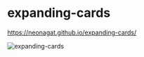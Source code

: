 # expanding-cards

https://neonagat.github.io/expanding-cards/

![expanding-cards](https://user-images.githubusercontent.com/73759315/159803814-5e3a2f14-b01c-4120-945d-94bd61d0c0cf.png)
